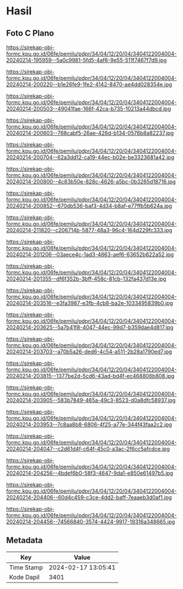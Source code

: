 # Hasil

## Foto C Plano

https://sirekap-obj-formc.kpu.go.id/06fe/pemilu/pdpr/34/04/12/20/04/3404122004004-20240214-195959--5a0c9981-5fd5-4af6-9e55-511f7467f7d9.jpg

https://sirekap-obj-formc.kpu.go.id/06fe/pemilu/pdpr/34/04/12/20/04/3404122004004-20240214-200220--b1e26fe9-1fe2-4142-8470-ae4dd028354e.jpg

https://sirekap-obj-formc.kpu.go.id/06fe/pemilu/pdpr/34/04/12/20/04/3404122004004-20240214-200503--49041fae-166f-42ca-b735-10213a44dbcd.jpg

https://sirekap-obj-formc.kpu.go.id/06fe/pemilu/pdpr/34/04/12/20/04/3404122004004-20240214-200603--768cabf5-26ae-426d-b134-0576b8a82237.jpg

https://sirekap-obj-formc.kpu.go.id/06fe/pemilu/pdpr/34/04/12/20/04/3404122004004-20240214-200704--62a3dd12-ca19-44ec-b02e-be3323681a42.jpg

https://sirekap-obj-formc.kpu.go.id/06fe/pemilu/pdpr/34/04/12/20/04/3404122004004-20240214-200800--4c83b50e-828c-4626-a5bc-0b3265d18716.jpg

https://sirekap-obj-formc.kpu.go.id/06fe/pemilu/pdpr/34/04/12/20/04/3404122004004-20240214-200852--670db536-baf3-4d34-b8af-e77ffb5b624a.jpg

https://sirekap-obj-formc.kpu.go.id/06fe/pemilu/pdpr/34/04/12/20/04/3404122004004-20240214-211820--c206714b-5877-48a3-96c4-164d229fc333.jpg

https://sirekap-obj-formc.kpu.go.id/06fe/pemilu/pdpr/34/04/12/20/04/3404122004004-20240214-201206--03aece4c-1ad3-4863-aef6-63652b622a52.jpg

https://sirekap-obj-formc.kpu.go.id/06fe/pemilu/pdpr/34/04/12/20/04/3404122004004-20240214-201355--df6f352b-3bff-458c-81cb-132fa437d13e.jpg

https://sirekap-obj-formc.kpu.go.id/06fe/pemilu/pdpr/34/04/12/20/04/3404122004004-20240214-203516--e3fa3987-e3fb-4cb8-ba2e-1033495839b0.jpg

https://sirekap-obj-formc.kpu.go.id/06fe/pemilu/pdpr/34/04/12/20/04/3404122004004-20240214-203625--5a7b41f8-4047-44ec-99d7-b359dae4d817.jpg

https://sirekap-obj-formc.kpu.go.id/06fe/pemilu/pdpr/34/04/12/20/04/3404122004004-20240214-203703--a70b5a26-ded6-4c54-a511-2b28a1790ed7.jpg

https://sirekap-obj-formc.kpu.go.id/06fe/pemilu/pdpr/34/04/12/20/04/3404122004004-20240214-203815--1377be2d-5cd6-43ad-bd4f-ec468806b808.jpg

https://sirekap-obj-formc.kpu.go.id/06fe/pemilu/pdpr/34/04/12/20/04/3404122004004-20240214-203905--583b7849-465a-49c3-8523-d0a8dfc58937.jpg

https://sirekap-obj-formc.kpu.go.id/06fe/pemilu/pdpr/34/04/12/20/04/3404122004004-20240214-203953--7c8aa8b8-6806-4f25-a77e-344f43faa2c2.jpg

https://sirekap-obj-formc.kpu.go.id/06fe/pemilu/pdpr/34/04/12/20/04/3404122004004-20240214-204047--c2d61d4f-c64f-45c0-a3ac-2f6cc5afcdce.jpg

https://sirekap-obj-formc.kpu.go.id/06fe/pemilu/pdpr/34/04/12/20/04/3404122004004-20240214-204256--4bdef6b0-58f3-4647-9da1-e850e61497b5.jpg

https://sirekap-obj-formc.kpu.go.id/06fe/pemilu/pdpr/34/04/12/20/04/3404122004004-20240214-204406--60d4c459-c3ce-4dd2-baff-7eaaeb3d0af1.jpg

https://sirekap-obj-formc.kpu.go.id/06fe/pemilu/pdpr/34/04/12/20/04/3404122004004-20240214-204456--74566840-3574-4424-9917-19316a348665.jpg


## Metadata

| Key        | Value               |
| ---------- | ------------------- |
| Time Stamp | 2024-02-17 13:05:41 |
| Kode Dapil | 3401                |



